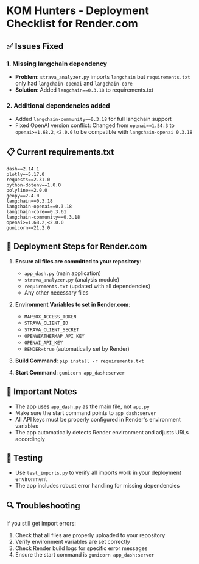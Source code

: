 # KOM Hunters - Deployment Checklist for Render.com

## ✅ Issues Fixed

### 1. Missing langchain dependency
- **Problem**: `strava_analyzer.py` imports `langchain` but `requirements.txt` only had `langchain-openai` and `langchain-core`
- **Solution**: Added `langchain==0.3.18` to requirements.txt

### 2. Additional dependencies added
- Added `langchain-community==0.3.18` for full langchain support
- Fixed OpenAI version conflict: Changed from `openai==1.54.3` to `openai>=1.68.2,<2.0.0` to be compatible with `langchain-openai 0.3.18`

## 📋 Current requirements.txt
```
dash==2.14.1
plotly==5.17.0
requests==2.31.0
python-dotenv==1.0.0
polyline==2.0.0
geopy==2.4.0
langchain==0.3.18
langchain-openai==0.3.18
langchain-core==0.3.61
langchain-community==0.3.18
openai>=1.68.2,<2.0.0
gunicorn==21.2.0
```

## 🔧 Deployment Steps for Render.com

1. **Ensure all files are committed to your repository**:
   - `app_dash.py` (main application)
   - `strava_analyzer.py` (analysis module)
   - `requirements.txt` (updated with all dependencies)
   - Any other necessary files

2. **Environment Variables to set in Render.com**:
   - `MAPBOX_ACCESS_TOKEN`
   - `STRAVA_CLIENT_ID`
   - `STRAVA_CLIENT_SECRET`
   - `OPENWEATHERMAP_API_KEY`
   - `OPENAI_API_KEY`
   - `RENDER=true` (automatically set by Render)

3. **Build Command**: `pip install -r requirements.txt`

4. **Start Command**: `gunicorn app_dash:server`

## 🚨 Important Notes

- The app uses `app_dash.py` as the main file, not `app.py`
- Make sure the start command points to `app_dash:server`
- All API keys must be properly configured in Render's environment variables
- The app automatically detects Render environment and adjusts URLs accordingly

## 🧪 Testing

- Use `test_imports.py` to verify all imports work in your deployment environment
- The app includes robust error handling for missing dependencies

## 🔍 Troubleshooting

If you still get import errors:
1. Check that all files are properly uploaded to your repository
2. Verify environment variables are set correctly
3. Check Render build logs for specific error messages
4. Ensure the start command is `gunicorn app_dash:server`
